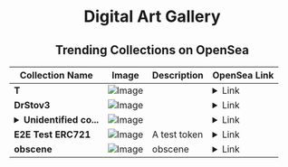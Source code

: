 <div align="center">

# Digital Art Gallery

## Trending Collections on OpenSea

| Collection Name                       | Image                                                                                     | Description                       | OpenSea Link                                                                                          |
|---------------------------------------|-------------------------------------------------------------------------------------------|-----------------------------------|--------------------------------------------------------------------------------------------------------|
| **T** | ![Image](https://i.seadn.io/s/raw/files/996913debefdf1bfb635c222ad2c92ea.jpg?w=500&auto=format?w=200&auto=format) |  | <details><summary>Link</summary>[T](https://opensea.io/collection/t-2752)</details> |
| **DrStov3** | ![Image](https://i.seadn.io/s/raw/files/9c891a1bec3cc8aeec02908d302c93c9.png?w=500&auto=format?w=200&auto=format) |  | <details><summary>Link</summary>[DrStov3](https://opensea.io/collection/drstov3)</details> |
| **<details><summary>Unidentified co...</summary>Unidentified contract 4e9e525a-4bf0-4735-87e1-ce57adb6b02d</details>** | ![Image](https://i.seadn.io/s/raw/files/cf57d187551dd413e4295042fa0b97b2.jpg?w=500&auto=format?w=200&auto=format) |  | <details><summary>Link</summary>[Unidentified contract 4e9e525a-4bf0-4735-87e1-ce57adb6b02d](https://opensea.io/collection/unidentified-contract-4e9e525a-4bf0-4735-87e1-ce57)</details> |
| **E2E Test ERC721** | ![Image](https://raw.seadn.io/files/edfc49e10984ce6db6dc542c7a267046.svg?w=200&auto=format) | A test token | <details><summary>Link</summary>[E2E Test ERC721](https://opensea.io/collection/e2e-test-erc721-1423)</details> |
| **obscene** | ![Image](https://i.seadn.io/s/raw/files/fa696bab826e4bc12a33c70d9ff92358.png?w=500&auto=format?w=200&auto=format) | obscene | <details><summary>Link</summary>[obscene](https://opensea.io/collection/obscene-3)</details> |

</div>